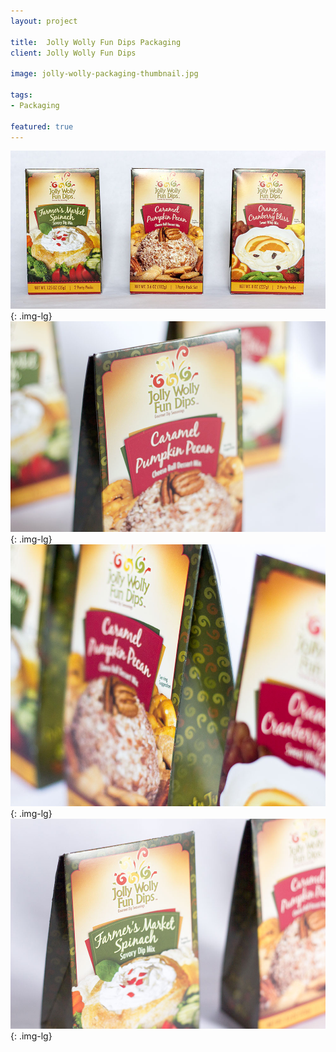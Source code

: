 ```yaml
---
layout: project

title:  Jolly Wolly Fun Dips Packaging
client: Jolly Wolly Fun Dips

image: jolly-wolly-packaging-thumbnail.jpg

tags:
- Packaging

featured: true
---
```


![Jolly Wolly Fun Dips Packaging](/img/jolly-wolly-packaging.jpg){: .img-lg}
![Jolly Wolly Fun Dips Packaging](/img/jolly-wolly-packaging-3.jpg){: .img-lg}
![Jolly Wolly Fun Dips Packaging](/img/jolly-wolly-packaging-1.jpg){: .img-lg}
![Jolly Wolly Fun Dips Packaging](/img/jolly-wolly-packaging-2.jpg){: .img-lg}